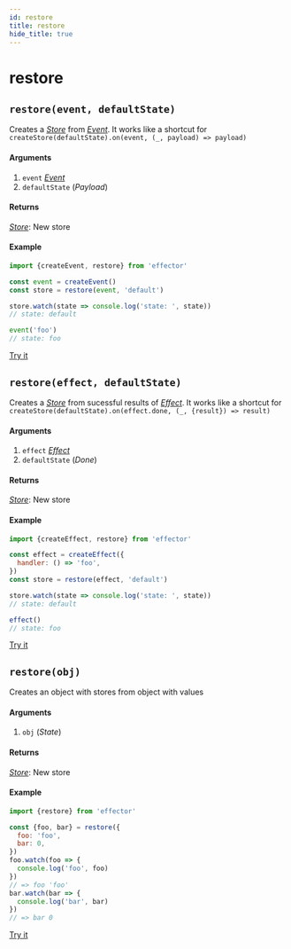 ```yaml
---
id: restore
title: restore
hide_title: true
---
```


# restore

## `restore(event, defaultState)`

Creates a [_Store_](Store.md) from [_Event_](Event.md).
It works like a shortcut for `createStore(defaultState).on(event, (_, payload) => payload)`

#### Arguments

1. `event` [_Event_](Event.md)
2. `defaultState` (_Payload_)

#### Returns

[_Store_](Store.md): New store

#### Example

```js try
import {createEvent, restore} from 'effector'

const event = createEvent()
const store = restore(event, 'default')

store.watch(state => console.log('state: ', state))
// state: default

event('foo')
// state: foo
```

[Try it](https://share.effector.dev/MGGQnTlQ)

## `restore(effect, defaultState)`

Creates a [_Store_](Store.md) from sucessful results of [_Effect_](Effect.md).
It works like a shortcut for `createStore(defaultState).on(effect.done, (_, {result}) => result)`

#### Arguments

1. `effect` [_Effect_](Effect.md)
2. `defaultState` (_Done_)

#### Returns

[_Store_](Store.md): New store

#### Example

```js try
import {createEffect, restore} from 'effector'

const effect = createEffect({
  handler: () => 'foo',
})
const store = restore(effect, 'default')

store.watch(state => console.log('state: ', state))
// state: default

effect()
// state: foo
```

[Try it](https://share.effector.dev/CuOQT4Lq)

## `restore(obj)`

Creates an object with stores from object with values

#### Arguments

1. `obj` (_State_)

#### Returns

[_Store_](Store.md): New store

#### Example

```js try
import {restore} from 'effector'

const {foo, bar} = restore({
  foo: 'foo',
  bar: 0,
})
foo.watch(foo => {
  console.log('foo', foo)
})
// => foo 'foo'
bar.watch(bar => {
  console.log('bar', bar)
})
// => bar 0
```

[Try it](https://share.effector.dev/NQX0kotI)
